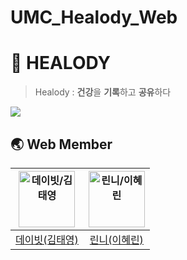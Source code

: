 # UMC_Healody_Web
# 🧬 HEALODY
> Healody : **건강**을 **기록**하고 **공유**하다
<img src="https://github.com/limjustin/Healody_README/assets/55044278/d9662c6e-bad9-4e06-a84c-6d992262e4ce">


## 🌏 Web Member
| <img src="https://avatars.githubusercontent.com/u/62414583?s=400&u=093befb423fad7a8618ee18f69bb5f366d4cea51&v=4" width=90px alt="데이빗/김태영"/>  | <img src="https://avatars.githubusercontent.com/u/77167694?v=4" width=90px alt="린니/이혜린"/>  | 
| :-----: | :-----: |
| [데이빗(김태영)](https://github.com/kimtaeyoung201910794) | [린니(이혜린)](https://github.com/HYERINI)  | 
<br>
